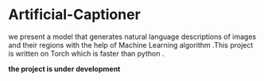 # Artificial-Captioner

 we present a model that generates natural language descriptions of images and their regions with the help of Machine Learning algorithm .This project is written on Torch which is faster than python .
 
**the project is under development**
